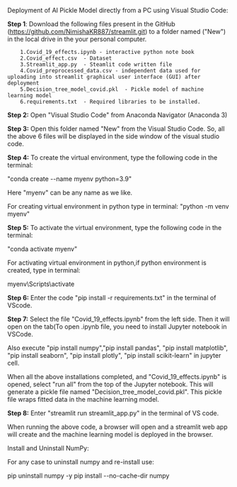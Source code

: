 Deployment of AI Pickle Model directly from a PC using Visual Studio Code:


**Step 1**: Download the following files present in the GitHub (https://github.com/NimishaKR887/streamlit.git) to a folder named ("New") in the local drive in the your personal computer.


        1.Covid_19_effects.ipynb - interactive python note book
        2.Covid_effect.csv  - Dataset
        3.Streamlit_app.py  - Steamlit code written file
        4.Covid_preprocessed_data.csv - independent data used for uploading into streamlit graphical user interface (GUI) after deployment 
        5.Decision_tree_model_covid.pkl  - Pickle model of machine learning model
        6.requirements.txt  - Required libraries to be installed.


**Step 2:** Open "Visual Studio Code" from Anaconda Navigator (Anaconda 3) 


**Step 3:** Open this folder named "New" from the Visual Studio Code. So, all the above 6 files will be displayed in the side window of the visual studio code. 


**Step 4:** To create the virtual environment, type the following code in the terminal: 

"conda create --name myenv python=3.9"
 
Here "myenv" can be any name as we like.

For creating virtual environment in python type in terminal:
"python -m venv myenv"



**Step 5:** To activate the virtual environment, type the following code in the terminal:

"conda activate myenv"

For activating virtual environment in python,if python environment is created, type in terminal:

myenv\Scripts\activate



**Step 6:** Enter the code "pip install -r requirements.txt" in the terminal of VScode.

**Step 7:** Select the file "Covid_19_effects.ipynb" from the left side. Then it will open on the tab(To open .ipynb file, you need to install Jupyter notebook in VSCode. 

Also execute "pip install numpy","pip install pandas", "pip install matplotlib", "pip install seaborn", "pip install plotly", "pip install scikit-learn" in jupyter cell.

When all the above installations completed, and "Covid_19_effects.ipynb" is opened, select "run all" from the top of the Jupyter notebook. This will generate a pickle file named "Decision_tree_model_covid.pkl". This pickle file wraps fitted data in the machine learning model. 


**Step 8:** Enter "streamlit run streamlit_app.py" in the terminal of VS code. 

When running the above code, a browser will open and a streamlit web app will create and the machine learning model is deployed in the browser.


Install and Uninstall NumPy:

For any case to uninstall numpy and re-install use:

pip uninstall numpy -y
pip install --no-cache-dir numpy




